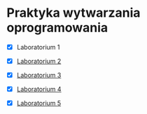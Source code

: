 # Praktyka wytwarzania oprogramowania
- [x] Laboratorium 1
- [x] [Laboratorium 2](https://github.com/kwierzbowski/pwo-lab02)
- [x] [Laboratorium 3](https://github.com/kwierzbowski/pwo-lab03)
- [x] [Laboratorium 4](https://github.com/kwierzbowski/pwo-lab04)
- [x] [Laboratorium 5](https://github.com/kwierzbowski/pwo-lab05)

